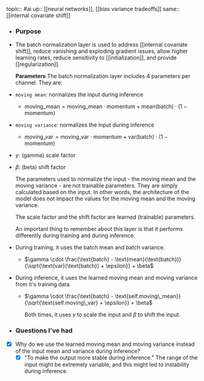 topic:: #ai 
up:: [[neural networks]], [[bias variance tradeoffs]]
same:: [[internal covariate shift]]

- ### Purpose
- The batch normalization layer is used to address [[internal covariate shift]], reduce vanishing and exploding gradient issues, allow higher learning rates, reduce sensitivity to [[initialization]], and provide [[regularization]].
  
  
  **Parameters**
  The batch normalization layer includes 4 parameters per channel. They are:
- `moving mean`: normalizes the input during inference
	- $\text{moving\_mean} = \text{moving\_mean} \cdot \text{momentum} + \text{mean}(\text{batch}) \cdot (1 - \text{momentum})$
- `moving variance`: normalizes the input during inference
	- $\text{moving\_var} = \text{moving\_var} \cdot \text{momentum} + \text{var}(\text{batch}) \cdot (1 - \text{momentum})$
- $\gamma$: (gamma) scale factor
- $\beta$: (beta) shift factor
  
  The parameters used to normalize the input - the moving mean and the moving variance -  are not trainable parameters. They are simply calculated based on the input. In other words, the architecture of the model does not impact the values for the moving mean and the moving variance.
  
  The scale factor and the shift factor are learned (trainable) parameters. 
  
  An important thing to remember about this layer is that it performs differently during training and during inference.
- During training, it uses the batch mean and batch variance.
	- $\gamma \cdot \frac{\text{batch} - \text{mean}(\text{batch})}{\sqrt{\text{var}(\text{batch}) + \epsilon}} + \beta$
- During inference, it uses the learned moving mean and moving variance from it's training data.
	- $\gamma \cdot \frac{\text{batch} - \text{self.moving\_mean}}{\sqrt{\text{self.moving\_var} + \epsilon}} + \beta$
	  
	  Both times, it uses $\gamma$ to scale the input and $\beta$ to shift the input.
- ### Questions I've had
- [x] Why do we use the learned moving mean and moving variance instead of the input mean and variance during inference?
	- [x] "To make the output more stable during inference." The range of the input might be extremely variable, and this might led to instability during inference.